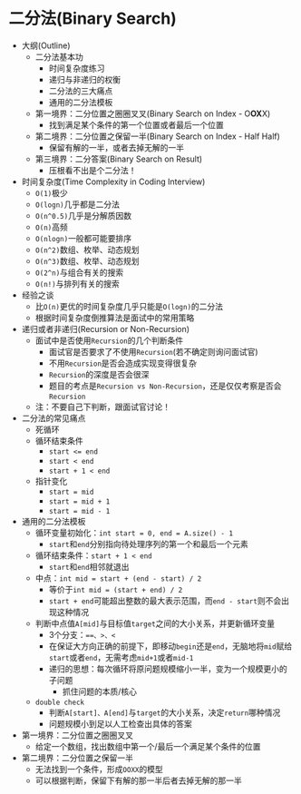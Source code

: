# 二分法(Binary Search)
* 大纲(Outline)
  * 二分法基本功
    * 时间复杂度练习
    * 递归与非递归的权衡
    * 二分法的三大痛点
    * 通用的二分法模板
  * 第一境界：二分位置之圈圈叉叉(Binary Search on Index - O**OX**X)
    * 找到满足某个条件的第一个位置或者最后一个位置
  * 第二境界：二分位置之保留一半(Binary Search on Index - Half Half)
    * 保留有解的一半，或者去掉无解的一半
  * 第三境界：二分答案(Binary Search on Result)
    * 压根看不出是个二分法！
* 时间复杂度(Time Complexity in Coding Interview)
  * `O(1)`极少
  * `O(logn)`几乎都是二分法
  * `O(n^0.5)`几乎是分解质因数
  * `O(n)`高频
  * `O(nlogn)`一般都可能要排序
  * `O(n^2)`数组、枚举、动态规划
  * `O(n^3)`数组、枚举、动态规划
  * `O(2^n)`与组合有关的搜索
  * `O(n!)`与排列有关的搜索
* 经验之谈
  * 比`O(n)`更优的时间复杂度几乎只能是`O(logn)`的二分法
  * 根据时间复杂度倒推算法是面试中的常用策略
* 递归或者非递归(Recursion or Non-Recursion)
  * 面试中是否使用`Recursion`的几个判断条件
    * 面试官是否要求了不使用`Recursion`(若不确定则询问面试官)
    * 不用`Recursion`是否会造成实现变得很复杂
    * `Recursion`的深度是否会很深
    * 题目的考点是`Recursion vs Non-Recursion`，还是仅仅考察是否会`Recursion`
  * 注：不要自己下判断，跟面试官讨论！
* 二分法的常见痛点
  * 死循环
  * 循环结束条件
    * `start <= end`
    * `start < end`
    * `start + 1 < end`
  * 指针变化
    * `start = mid`
    * `start = mid + 1`
    * `start = mid - 1`
* 通用的二分法模板
  * 循环变量初始化：`int start = 0, end = A.size() - 1`
    * `start`和`end`分别指向待处理序列的第一个和最后一个元素
  * 循环结束条件：`start + 1 < end`
    * `start`和`end`相邻就退出
  * 中点：`int mid = start + (end - start) / 2`
    * 等价于`int mid = (start + end) / 2`
    * `start + end`可能超出整数的最大表示范围，而`end - start`则不会出现这种情况
  * 判断中点值`A[mid]`与目标值`target`之间的大小关系，并更新循环变量
    * 3个分支：`==、>、<`
    * 在保证大方向正确的前提下，即移动`begin`还是`end`，无脑地将`mid`赋给`start`或者`end`，无需考虑`mid+1`或者`mid-1`
    * 递归的思想：每次循环将原问题规模缩小一半，变为一个规模更小的子问题
      * 抓住问题的本质/核心
  * `double check`
    * 判断`A[start]、A[end]`与`target`的大小关系，决定`return`哪种情况
    * 问题规模小到足以人工检查出具体的答案
* 第一境界：二分位置之圈圈叉叉
  * 给定一个数组，找出数组中第一个/最后一个满足某个条件的位置
* 第二境界：二分位置之保留一半
  * 无法找到一个条件，形成`OOXX`的模型
  * 可以根据判断，保留下有解的那一半后者去掉无解的那一半
